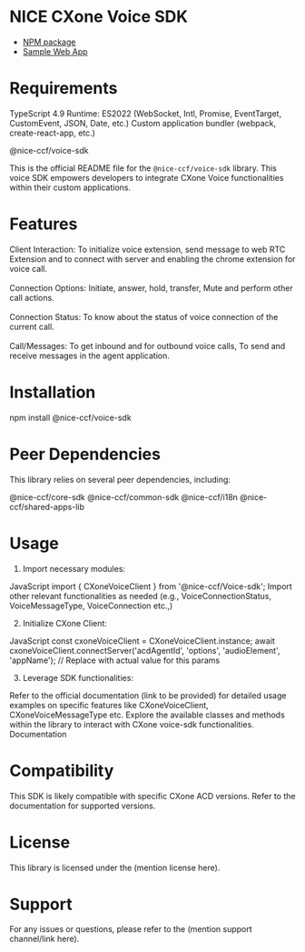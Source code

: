 # NICE CXone Voice SDK

*  [NPM package](https://www.npmjs.com/package/@nice-ccf/acd-sdk)
*  [Sample Web App](https://github.com/nice-cxone/webapp-acd-cxagent-sdk-consumer)

# Requirements
TypeScript 4.9
Runtime: ES2022 (WebSocket, Intl, Promise, EventTarget, CustomEvent, JSON, Date, etc.)
Custom application bundler (webpack, create-react-app, etc.)

@nice-ccf/voice-sdk

This is the official README file for the `@nice-ccf/voice-sdk` library. This voice SDK empowers developers to integrate CXone Voice functionalities within their custom applications.

# Features

Client Interaction: To initialize voice extension, send message to web RTC Extension and to connect with server and enabling the chrome extension for voice call.
<br/><br />
Connection Options: Initiate, answer, hold, transfer, Mute and perform other call actions.
<br/><br />
Connection Status: To know about the status of voice connection of the current call.
<br/><br />
Call/Messages: To get inbound and for outbound voice calls, To send and receive messages in the agent application.

# Installation

npm install @nice-ccf/voice-sdk

# Peer Dependencies
This library relies on several peer dependencies, including:

@nice-ccf/core-sdk
@nice-ccf/common-sdk
@nice-ccf/i18n
@nice-ccf/shared-apps-lib

# Usage

1. Import necessary modules:

JavaScript
import { CXoneVoiceClient } from '@nice-ccf/Voice-sdk';
Import other relevant functionalities as needed (e.g., VoiceConnectionStatus, VoiceMessageType, VoiceConnection etc.,)

2. Initialize CXone Client:

JavaScript
const cxoneVoiceClient = CXoneVoiceClient.instance;
await cxoneVoiceClient.connectServer('acdAgentId', 'options', 'audioElement', 'appName'); // Replace with actual value for this params

3. Leverage SDK functionalities:

Refer to the official documentation (link to be provided) for detailed usage examples on specific features like CXoneVoiceClient, CXoneVoiceMessageType etc.
Explore the available classes and methods within the library to interact with CXone voice-sdk functionalities.
Documentation

# Compatibility

This SDK is likely compatible with specific CXone ACD versions. Refer to the documentation for supported versions.

# License

This library is licensed under the (mention license here).

# Support

For any issues or questions, please refer to the (mention support channel/link here).